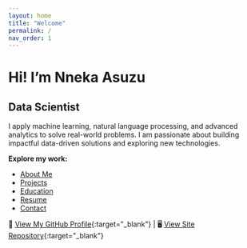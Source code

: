 ```yaml
---
layout: home
title: "Welcome"
permalink: /
nav_order: 1
---
```


# Hi! I’m **Nneka Asuzu**
## Data Scientist

I apply machine learning, natural language processing, and advanced analytics to solve real-world problems. I am passionate about building impactful data-driven solutions and exploring new technologies.

**Explore my work:**

- [About Me](/about/)
- [Projects](/projects/)
- [Education](/education/)
- [Resume](/resume/)
- [Contact](/contact/)

🔗 [View My GitHub Profile](https://github.com/NnekaAsuzu){:target="_blank"} | 🖥️ [View Site Repository](https://github.com/NnekaAsuzu/nnekaasuzu.github.io){:target="_blank"}


